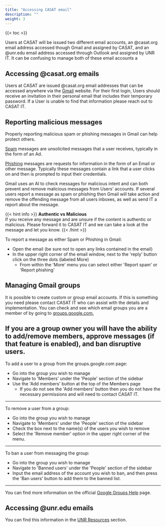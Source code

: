```yaml
---
title: "Accessing CASAT email"
description: ""
weight: 3
---
```


{{< toc >}}

Users at CASAT will be issued two different email accounts, an @casat.org email address accessed though Gmail and assigned by CASAT, and an @unr.edu email address accessed through Outlook and assigned by UNR IT. It can be confusing to manage both of these email accounts a

## Accessing @casat.org emails

Users at CASAT are issued @casat.org email addresses that can be accessed anywhere via the [Gmail](www.gmail.com) website. For their first login, Users should receive an invitation in their personal email that includes their temporary password. If a User is unable to find that information please reach out to CASAT IT.

## Reporting malicious messages

Properly reporting malicious spam or phishing messages in Gmail can help protect others.

[Spam](https://www.techtarget.com/searchsecurity/definition/spam) messages are unsolicited messages that a user receives, typically in the form of an Ad.

[Phishing](https://consumer.ftc.gov/articles/how-recognize-avoid-phishing-scams) messages are requests for information in the form of an Email or other message. Typically these messages contain a link that a user clicks on and then is prompted to input their credentials.

Gmail uses an AI to check messages for malicious intent and can both prevent and remove malicious messages from Users' accounts. If several users report a message as spam or phishing then Gmail will take action and remove the offending message from all users inboxes, as well as send IT a report about the message.

{{< hint info >}}
**Authentic vs Malicious**\
If you receive any message and are unsure if the content is authentic or malicious. Please forward it to CASAT IT and we can take a look at the message and let you know.
{{< /hint >}}

To report a message as either Spam or Phishing in Gmail:
- Open the email (be sure not to open any links contained in the email)
- In the upper right corner of the email window, next to the 'reply' button click on the three dots (labeled More)
    - From within the 'More' menu you can select either 'Report spam' or 'Report phishing'

## Managing Gmail groups

It is possible to create custom or group email accounts. If this is something you need please contact CASAT IT who can assist with the details and implementation. You can check and see which email groups you are a member of by going to [groups.google.com.](https://groups.google.com)

If you are a group owner you will have the ability to add/remove members, approve messages (if that feature is enabled), and ban disruptive users.
---
To add a user to a group from the groups.google.com page:
- Go into the group you wish to manage
- Navigate to 'Members' under the 'People' section of the sidebar
- Use the 'Add members' button at the top of the Members page
    - If you do not see the 'Add members' button then you do not have the necessary permissions and will need to contact CASAT IT.
---
To remove a user from a group:
- Go into the group you wish to manage
- Navigate to 'Members' under the 'People' section of the sidebar
- Check the box next to the name(s) of the users you wish to remove
- Select the 'Remove member' option in the upper right corner of the menu.
---
To ban a user from messaging the group:
- Go into the group you wish to manage
- Navigate to 'Banned users' under the 'People' section of the sidebar
- Input the email address of the account you wish to ban, and then press the 'Ban users' button to add them to the banned list.
---
You can find more information on the official [Google Groups Help](https://support.google.com/groups/answer/2464926?hl=en) page.

## Accessing @unr.edu emails

You can find this information in the [UNR Resources](/unr_resources/) section.
